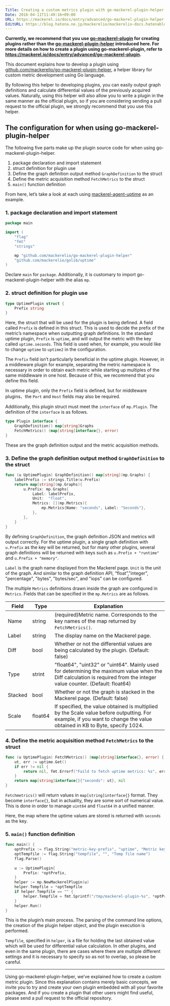 ```yaml
---
Title: Creating a custom metrics plugin with go-mackerel-plugin-helper
Date: 2016-04-11T11:49:16+09:00
URL: https://mackerel.io/docs/entry/advanced/go-mackerel-plugin-helper
EditURL: https://blog.hatena.ne.jp/mackerelio/mackerelio-docs.hatenablog.mackerel.io/atom/entry/10328537792370278284
---
```


**Currently, we recommend that you use [go-mackerel-plugin](https://github.com/mackerelio/go-mackerel-plugin) for creating plugins rather than the [go-mackerel-plugin-helper](https://github.com/mackerelio/go-mackerel-plugin-helper) introduced here. For more details on how to create a plugin using go-mackerel-plugin, refer to https://mackerel.io/docs/entry/advanced/go-mackerel-plugin.**

This document explains how to develop a plugin using [github.com/mackerelio/go-mackerel-plugin-helper](https://github.com/mackerelio/go-mackerel-plugin-helper), a helper library for custom metric development using Go language.

By following this helper to developing plugins, you can easily output graph definitions and calculate differential values of the previously acquired values. Naturally, using this helper will also allow you to write a plugin in the same manner as the official plugin, so if you are considering sending a pull request to the official plugin, we strongly recommend that you use this helper.

## The configuration for when using go-mackerel-plugin-helper 

The following five parts make up the plugin source code for when using go-mackerel-plugin-helper.

1. package declaration and import statement
2. struct definition for plugin use
3. Define the graph definition output method `GraphDefinition` to the struct
4. Define the metric acquisition method `FetchMetrics` to the struct 
5. `main()` function definition

From here, let’s take a look at each using [mackerel-agent-uptime](https://github.com/mackerelio/mackerel-agent-plugins/tree/master/mackerel-plugin-uptime) as an example. 

### 1. package declaration and import statement 

```go
package main

import (
    "flag"
    "fmt"
    "strings"

    mp "github.com/mackerelio/go-mackerel-plugin-helper"
    "github.com/mackerelio/golib/uptime"
)
```

Declare `main` for `package`. Additionally, it is customary to import go-mackerel-plugin-helper with the alias `mp`. 

### 2. struct definition for plugin use

```go
type UptimePlugin struct {
    Prefix string
}
```

Here, the struct that will be used for the plugin is being defined. A field called `Prefix` is defined in this struct. This is used to decide the prefix of the metric’s namespace when outputting graph definitions. In the standard uptime plugin, `Prefix` is `uptime`, and will output the metric with the key called `uptime.seconds`. This field is used when, for example, you would like to change `uptime` to `uptime2` in the configuration. 

The `Prefix` field isn’t particularly beneficial in the uptime plugin. However, in a middleware plugin for example, separating the metric namespace is necessary in order to obtain each metric while starting up multiples of the same middleware in one host. Because of this, we recommend that you define this field.

In uptime plugin, only the `Prefix` field is defined, but for middleware plugins、the `Port` and `Host` fields may also be required.

Additionally, this plugin struct must meet the `interface` of `mp.Plugin`. The definition of the `interface` is as follows.

```go
type Plugin interface {
    GraphDefinition() map[string]Graphs
    FetchMetrics() (map[string]interface{}, error)
}
```

These are the graph definition output and the metric acquisition methods.

### 3. Define the graph definition output method `GraphDefinition` to the struct

```go
func (u UptimePlugin) GraphDefinition() map[string](mp.Graphs) {
    labelPrefix := strings.Title(u.Prefix)
    return map[string](mp.Graphs){
        u.Prefix: mp.Graphs{
            Label: labelPrefix,
            Unit:  "float",
            Metrics: [](mp.Metrics){
                mp.Metrics{Name: "seconds", Label: "Seconds"},
            },
        },
    }
}
```

By defining `GraphDefinition`, the graph definition JSON and metrics will output correctly. For the uptime plugin, a single graph definition with `u.Prefix` as the key will be returned, but for many other plugins, several graph definitions will be returned with keys such as `u.Prefix + "runtime"` and `u.Prefix + "memory"`.

`Label` is the graph name displayed from the Mackerel page. `Unit` is the unit of the graph. And similar to the graph definition API, “float”,"integer", "percentage", "bytes", "bytes/sec", and "iops" can be configured. 

The multiple `Metrics` definitions drawn inside the graph are configured in `Metrics`. Fields that can be specified in the `mp.Metrics` are as follows.

| Field | Type      | Explanation  |
| ---------- | ------  | ----- |
| Name       | string  | (required)Metric name. Corresponds to the key names of the map returned by  `FetchMetrics()`. |
| Label      | string  | The display name on the Mackerel page.                                                      |
| Diff       | bool    | Whether or not the differential values are being calculated by the plugin. (Default: false)                              |
| Type       | strint  | "float64", "uint32" or "uint64". Mainly used for determining the maximum value when the Diff calculation is required from the integer value counter. (Default: float64) |
| Stacked    | bool    | Whether or not the graph is stacked in the Mackerel page. (Default: false)                          |
| Scale      | float64 | If specified, the value obtained is multiplied by the Scale value before outputting. For example, if you want to change the value obtained in KB to Byte, specify 1024. |

### 4. Define the metric acquisition method `FetchMetrics` to the struct 

```go
func (u UptimePlugin) FetchMetrics() (map[string]interface{}, error) {
    ut, err := uptime.Get()
    if err != nil {
        return nil, fmt.Errorf("Faild to fetch uptime metrics: %s", err)
    }
    return map[string]interface{}{"seconds": ut}, nil
}
```

`Fetchmetrics()` will return values in `map[string]interface{}` format.  They become `interface{}`, but in actuality, they are some sort of numerical value. This is done in order to manage `uint64` and `float64` in a unified manner.  

Here, the map where the uptime values are stored is returned with `seconds` as the key. 

### 5. `main()` function definition

```go
func main() {
    optPrefix := flag.String("metric-key-prefix", "uptime", "Metric key prefix")
    optTempfile := flag.String("tempfile", "", "Temp file name")
    flag.Parse()
    
    u := UptimePlugin{
        Prefix: *optPrefix,
    }
    helper := mp.NewMackerelPlugin(u)
    helper.Tempfile = *optTempfile
    if helper.Tempfile == "" {
        helper.Tempfile = fmt.Sprintf("/tmp/mackerel-plugin-%s", *optPrefix)
    }
    helper.Run()
}
```

This is the plugin’s main process. The parsing of the command line options, the creation of the plugin helper object, and the plugin execution is performed.

`Tempfile`, specified in `helper`, is a file for holding the last obtained value which will be used for differential value calculation. In other plugins, and even in the same plugin, there are cases where there are multiple different settings and it is necessary to specify so as not to overlap, so please be careful.

---

Using go-mackerel-plugin-helper, we’ve explained how to create a custom metric plugin. Since this explanation contains merely basic concepts, we invite you to try and create your own plugin embedded with all your favorite packages.  And if you create a plugin that other users might find useful, please send a pull request to the official repository. 

